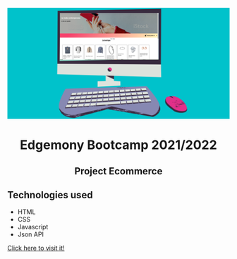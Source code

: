 ![This is an image](img/boutique.png)

<h1 align="center">Edgemony Bootcamp 2021/2022</h1>
<h2 align="center">Project Ecommerce</h2>


## Technologies used ##

- HTML
- CSS
- Javascript
- Json API 



[Click here to visit it! ](https://floriana83.github.io/la-boutique/)
